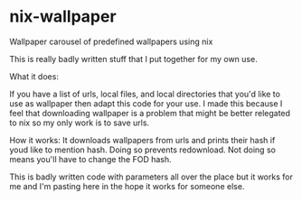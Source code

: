 # nix-wallpaper
Wallpaper carousel of predefined wallpapers using nix


This is really badly written stuff that I put together for my own use. 

What it does:

If you have a list of urls, local files, and local directories that you'd like to use as wallpaper then adapt this code for your use. I made this because I feel that downloading wallpaper is a problem that might be better relegated to nix so my only work is to save urls. 

How it works: It downloads wallpapers from urls and prints their hash if youd like to mention hash. Doing so prevents redownload. Not doing so means you'll have to change the FOD hash. 

This is badly written code with parameters all over the place but it works for me and I'm pasting here in the hope it works for someone else. 
